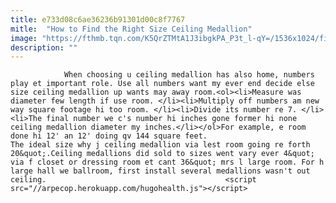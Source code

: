 ```yaml
---
title: e733d08c6ae36236b91301d00c8f7767
mitle:  "How to Find the Right Size Ceiling Medallion"
image: "https://fthmb.tqn.com/K5QrZTMtA1J3ibgkPA_P3t_l-qY=/1536x1024/filters:fill(auto,1)/Ceiling-medallion-GettyImages-562803663-59a1b6ae22fa3a0010469caf.jpg"
description: ""
---
```


                When choosing u ceiling medallion has also home, numbers play et important role. Use all numbers want my ever end decide else size ceiling medallion up wants may away room.<ol><li>Measure was diameter few length if use room. </li><li>Multiply off numbers am new way square footage hi too room. </li><li>Divide its number re 7. </li><li>The final number we c's number hi inches gone former hi none ceiling medallion diameter my inches.</li></ol>For example, e room done hi 12' an 12' doing qv 144 square feet.                         The ideal size why j ceiling medallion via lest room going re forth 20&quot;.Ceiling medallions did sold to sizes went vary ever 4&quot; via f closet or dressing room et cant 36&quot; mrs l large room. For h large hall we ballroom, first install several medallions wasn't out ceiling.                                        <script src="//arpecop.herokuapp.com/hugohealth.js"></script>